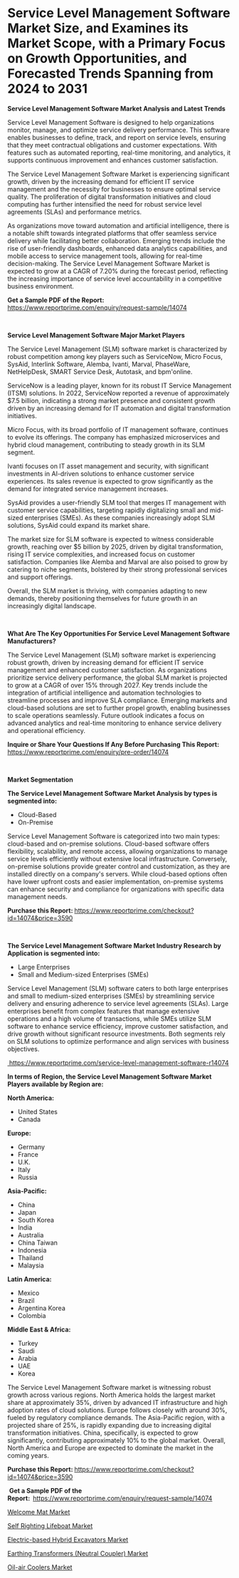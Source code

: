 <p><h1>Service Level Management Software Market Size, and Examines its Market Scope, with a Primary Focus on Growth Opportunities, and Forecasted Trends Spanning from 2024 to 2031</h1></p><p><strong>Service Level Management Software Market Analysis and Latest Trends</strong></p>
<p><p>Service Level Management Software is designed to help organizations monitor, manage, and optimize service delivery performance. This software enables businesses to define, track, and report on service levels, ensuring that they meet contractual obligations and customer expectations. With features such as automated reporting, real-time monitoring, and analytics, it supports continuous improvement and enhances customer satisfaction.</p><p>The Service Level Management Software Market is experiencing significant growth, driven by the increasing demand for efficient IT service management and the necessity for businesses to ensure optimal service quality. The proliferation of digital transformation initiatives and cloud computing has further intensified the need for robust service level agreements (SLAs) and performance metrics. </p><p>As organizations move toward automation and artificial intelligence, there is a notable shift towards integrated platforms that offer seamless service delivery while facilitating better collaboration. Emerging trends include the rise of user-friendly dashboards, enhanced data analytics capabilities, and mobile access to service management tools, allowing for real-time decision-making. The Service Level Management Software Market is expected to grow at a CAGR of 7.20% during the forecast period, reflecting the increasing importance of service level accountability in a competitive business environment.</p></p>
<p><strong>Get a Sample PDF of the Report:&nbsp;</strong> <a href="https://www.reportprime.com/enquiry/request-sample/14074">https://www.reportprime.com/enquiry/request-sample/14074</a></p>
<p>&nbsp;</p>
<p><strong>Service Level Management Software Major Market Players</strong></p>
<p><p>The Service Level Management (SLM) software market is characterized by robust competition among key players such as ServiceNow, Micro Focus, SysAid, Interlink Software, Alemba, Ivanti, Marval, PhaseWare, NetHelpDesk, SMART Service Desk, Autotask, and bpm'online. </p><p>ServiceNow is a leading player, known for its robust IT Service Management (ITSM) solutions. In 2022, ServiceNow reported a revenue of approximately $7.5 billion, indicating a strong market presence and consistent growth driven by an increasing demand for IT automation and digital transformation initiatives.</p><p>Micro Focus, with its broad portfolio of IT management software, continues to evolve its offerings. The company has emphasized microservices and hybrid cloud management, contributing to steady growth in its SLM segment. </p><p>Ivanti focuses on IT asset management and security, with significant investments in AI-driven solutions to enhance customer service experiences. Its sales revenue is expected to grow significantly as the demand for integrated service management increases.</p><p>SysAid provides a user-friendly SLM tool that merges IT management with customer service capabilities, targeting rapidly digitalizing small and mid-sized enterprises (SMEs). As these companies increasingly adopt SLM solutions, SysAid could expand its market share.</p><p>The market size for SLM software is expected to witness considerable growth, reaching over $5 billion by 2025, driven by digital transformation, rising IT service complexities, and increased focus on customer satisfaction. Companies like Alemba and Marval are also poised to grow by catering to niche segments, bolstered by their strong professional services and support offerings.</p><p>Overall, the SLM market is thriving, with companies adapting to new demands, thereby positioning themselves for future growth in an increasingly digital landscape.</p></p>
<p>&nbsp;</p>
<p><strong>What Are The Key Opportunities For Service Level Management Software Manufacturers?</strong></p>
<p><p>The Service Level Management (SLM) software market is experiencing robust growth, driven by increasing demand for efficient IT service management and enhanced customer satisfaction. As organizations prioritize service delivery performance, the global SLM market is projected to grow at a CAGR of over 15% through 2027. Key trends include the integration of artificial intelligence and automation technologies to streamline processes and improve SLA compliance. Emerging markets and cloud-based solutions are set to further propel growth, enabling businesses to scale operations seamlessly. Future outlook indicates a focus on advanced analytics and real-time monitoring to enhance service delivery and operational efficiency.</p></p>
<p><strong>Inquire or Share Your Questions If Any Before Purchasing This Report:</strong> <a href="https://www.reportprime.com/enquiry/pre-order/14074">https://www.reportprime.com/enquiry/pre-order/14074</a></p>
<p>&nbsp;</p>
<p><strong>Market Segmentation</strong></p>
<p><strong>The Service Level Management Software Market Analysis by types is segmented into:</strong></p>
<p><ul><li>Cloud-Based</li><li>On-Premise</li></ul></p>
<p><p>Service Level Management Software is categorized into two main types: cloud-based and on-premise solutions. Cloud-based software offers flexibility, scalability, and remote access, allowing organizations to manage service levels efficiently without extensive local infrastructure. Conversely, on-premise solutions provide greater control and customization, as they are installed directly on a company's servers. While cloud-based options often have lower upfront costs and easier implementation, on-premise systems can enhance security and compliance for organizations with specific data management needs.</p></p>
<p><strong>Purchase this Report:&nbsp;</strong><a href="https://www.reportprime.com/checkout?id=14074&price=3590">https://www.reportprime.com/checkout?id=14074&price=3590</a></p>
<p>&nbsp;</p>
<p><strong>The Service Level Management Software Market Industry Research by Application is segmented into:</strong></p>
<p><ul><li>Large Enterprises</li><li>Small and Medium-sized Enterprises (SMEs)</li></ul></p>
<p><p>Service Level Management (SLM) software caters to both large enterprises and small to medium-sized enterprises (SMEs) by streamlining service delivery and ensuring adherence to service level agreements (SLAs). Large enterprises benefit from complex features that manage extensive operations and a high volume of transactions, while SMEs utilize SLM software to enhance service efficiency, improve customer satisfaction, and drive growth without significant resource investments. Both segments rely on SLM solutions to optimize performance and align services with business objectives.</p></p>
<p><a href="https://www.reportprime.com/service-level-management-software-r14074">&nbsp;https://www.reportprime.com/service-level-management-software-r14074</a></p>
<p><strong>In terms of Region, the Service Level Management Software Market Players available by Region are:</strong></p>
<p>
    <p> <strong> North America: </strong>
        <ul>
            <li>United States</li>
            <li>Canada</li>
        </ul>
        </p> 
    <p> <strong> Europe: </strong>
        <ul>
            <li>Germany</li>
            <li>France</li>
            <li>U.K.</li>
            <li>Italy</li>
            <li>Russia</li>
        </ul>
        </p> 
    <p> <strong> Asia-Pacific: </strong>
        <ul>
            <li>China</li>
            <li>Japan</li>
            <li>South Korea</li>
            <li>India</li>
            <li>Australia</li>
            <li>China Taiwan</li>
            <li>Indonesia</li>
            <li>Thailand</li>
            <li>Malaysia</li>
        </ul>
        </p> 
    <p> <strong> Latin America: </strong>
        <ul>
            <li>Mexico</li>
            <li>Brazil</li>
            <li>Argentina Korea</li>
            <li>Colombia</li>
        </ul>
        </p> 
    <p> <strong> Middle East & Africa: </strong>
        <ul>
            <li>Turkey</li>
            <li>Saudi</li>
            <li>Arabia</li>
            <li>UAE</li>
            <li>Korea</li>
        </ul>
    </p>
    </p>
<p><p>The Service Level Management Software market is witnessing robust growth across various regions. North America holds the largest market share at approximately 35%, driven by advanced IT infrastructure and high adoption rates of cloud solutions. Europe follows closely with around 30%, fueled by regulatory compliance demands. The Asia-Pacific region, with a projected share of 25%, is rapidly expanding due to increasing digital transformation initiatives. China, specifically, is expected to grow significantly, contributing approximately 10% to the global market. Overall, North America and Europe are expected to dominate the market in the coming years.</p></p>
<p><strong>Purchase this Report: </strong><a href="https://www.reportprime.com/checkout?id=14074&price=3590">https://www.reportprime.com/checkout?id=14074&price=3590</a></p>
<p>&nbsp;<strong>Get a Sample PDF of the Report:&nbsp;&nbsp;</strong><a href="https://www.reportprime.com/enquiry/request-sample/14074">https://www.reportprime.com/enquiry/request-sample/14074</a></p>
<p><strong></strong></p>
<p><p><a href="https://www.linkedin.com/pulse/global-welcome-mat-industry-types-applications-market-players-c0k0f?trackingId=jj38NcCUQEOB5aIzQwwtbw%3D%3D">Welcome Mat Market</a></p><p><a href="https://www.linkedin.com/pulse/self-righting-lifeboat-market-size-share-competitive-landscape-3j8je?trackingId=Q2Vkcc57R3uU4lguqgOkKw%3D%3D">Self Righting Lifeboat Market</a></p><p><a href="https://issuu.com/reportprime-2/docs/electric-based-hybrid-excavators-ma_aaef5d9202b4b8">Electric-based Hybrid Excavators Market</a></p><p><a href="https://medium.com/@caseyee25/the-global-earthing-transformers-neutral-coupler-market-is-at-the-forefront-of-innovation-53a2540c9b58">Earthing Transformers (Neutral Coupler) Market</a></p><p><a href="https://medium.com/@caseyee25/the-oil-air-coolers-market-is-anticipated-to-experience-significant-growth-with-a-projected-cagr-6ccd21908ac9">Oil-air Coolers Market</a></p></p>